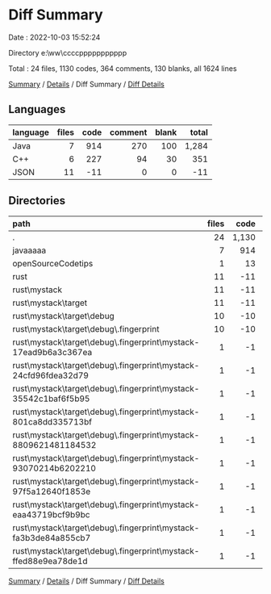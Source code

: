 # Diff Summary

Date : 2022-10-03 15:52:24

Directory e:\\ww\\ccccppppppppppp

Total : 24 files,  1130 codes, 364 comments, 130 blanks, all 1624 lines

[Summary](results.md) / [Details](details.md) / Diff Summary / [Diff Details](diff-details.md)

## Languages
| language | files | code | comment | blank | total |
| :--- | ---: | ---: | ---: | ---: | ---: |
| Java | 7 | 914 | 270 | 100 | 1,284 |
| C++ | 6 | 227 | 94 | 30 | 351 |
| JSON | 11 | -11 | 0 | 0 | -11 |

## Directories
| path | files | code | comment | blank | total |
| :--- | ---: | ---: | ---: | ---: | ---: |
| . | 24 | 1,130 | 364 | 130 | 1,624 |
| javaaaaa | 7 | 914 | 270 | 100 | 1,284 |
| openSourceCodetips | 1 | 13 | 65 | 16 | 94 |
| rust | 11 | -11 | 0 | 0 | -11 |
| rust\\mystack | 11 | -11 | 0 | 0 | -11 |
| rust\\mystack\\target | 11 | -11 | 0 | 0 | -11 |
| rust\\mystack\\target\\debug | 10 | -10 | 0 | 0 | -10 |
| rust\\mystack\\target\\debug\\.fingerprint | 10 | -10 | 0 | 0 | -10 |
| rust\\mystack\\target\\debug\\.fingerprint\\mystack-17ead9b6a3c367ea | 1 | -1 | 0 | 0 | -1 |
| rust\\mystack\\target\\debug\\.fingerprint\\mystack-24cfd96fdea32d79 | 1 | -1 | 0 | 0 | -1 |
| rust\\mystack\\target\\debug\\.fingerprint\\mystack-35542c1baf6f5b95 | 1 | -1 | 0 | 0 | -1 |
| rust\\mystack\\target\\debug\\.fingerprint\\mystack-801ca8dd335713bf | 1 | -1 | 0 | 0 | -1 |
| rust\\mystack\\target\\debug\\.fingerprint\\mystack-8809621481184532 | 1 | -1 | 0 | 0 | -1 |
| rust\\mystack\\target\\debug\\.fingerprint\\mystack-93070214b6202210 | 1 | -1 | 0 | 0 | -1 |
| rust\\mystack\\target\\debug\\.fingerprint\\mystack-97f5a12640f1853e | 1 | -1 | 0 | 0 | -1 |
| rust\\mystack\\target\\debug\\.fingerprint\\mystack-eaa43719bcf9b9bc | 1 | -1 | 0 | 0 | -1 |
| rust\\mystack\\target\\debug\\.fingerprint\\mystack-fa3b3de84a855cb7 | 1 | -1 | 0 | 0 | -1 |
| rust\\mystack\\target\\debug\\.fingerprint\\mystack-ffed88e9ea78de1d | 1 | -1 | 0 | 0 | -1 |

[Summary](results.md) / [Details](details.md) / Diff Summary / [Diff Details](diff-details.md)